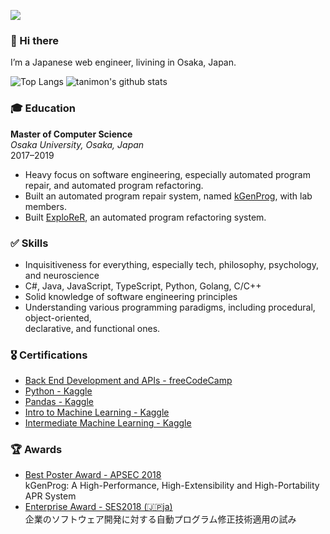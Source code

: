 ![](https://komarev.com/ghpvc/?username=tanimon)


### 👋 Hi there

I’m a Japanese web engineer, livining in Osaka, Japan.

![Top Langs](https://github-readme-stats.vercel.app/api/top-langs/?username=tanimon&hide=html,css)
![tanimon's github stats](https://github-readme-stats.vercel.app/api?username=tanimon&show_icons=true&count_private=true&line_height=40)

### 🎓 Education
**Master of Computer Science**  
_Osaka University, Osaka, Japan_  
2017–2019

- Heavy focus on software engineering, especially automated program repair, and automated program refactoring.
- Built an automated program repair system, named [kGenProg](https://github.com/kusumotolab/kgenprog), with lab members.
- Built [ExploReR](https://github.com/a-tanikd/explorer), an automated program refactoring system.

### ✅ Skills
- Inquisitiveness for everything, especially tech, philosophy, psychology, and neuroscience
- C#, Java, JavaScript, TypeScript, Python, Golang, C/C++
- Solid knowledge of software engineering principles
- Understanding various programming paradigms, including procedural, object-oriented,  
  declarative, and functional ones.

### 🎖 Certifications
- [Back End Development and APIs - freeCodeCamp](https://www.freecodecamp.org/certification/tanimon/back-end-development-and-apis)
- [Python - Kaggle](https://www.kaggle.com/learn/certification/tanimon/python)
- [Pandas - Kaggle](https://www.kaggle.com/learn/certification/tanimon/pandas)
- [Intro to Machine Learning - Kaggle](https://www.kaggle.com/learn/certification/tanimon/intro-to-machine-learning)
- [Intermediate Machine Learning - Kaggle](https://www.kaggle.com/learn/certification/tanimon/intermediate-machine-learning)

### 🏆 Awards
- [Best Poster Award - APSEC 2018](http://www.apsec2018.org/)  
kGenProg: A High-Performance, High-Extensibility and High-Portability APR System
- [Enterprise Award - SES2018 (🇯🇵ja)](https://ses.sigse.jp/2018/)  
企業のソフトウェア開発に対する自動プログラム修正技術適用の試み
